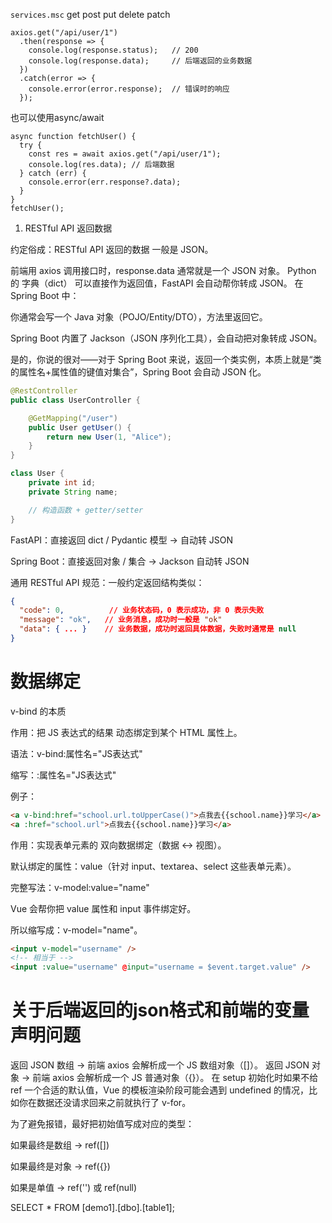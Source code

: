 `services.msc`
get post put delete patch
```{js}
axios.get("/api/user/1")
  .then(response => {
    console.log(response.status);   // 200
    console.log(response.data);     // 后端返回的业务数据
  })
  .catch(error => {
    console.error(error.response);  // 错误时的响应
  });

```
也可以使用async/await
```{js}
async function fetchUser() {
  try {
    const res = await axios.get("/api/user/1");
    console.log(res.data); // 后端数据
  } catch (err) {
    console.error(err.response?.data);
  }
}
fetchUser();
```
1. RESTful API 返回数据

约定俗成：RESTful API 返回的数据 一般是 JSON。

前端用 axios 调用接口时，response.data 通常就是一个 JSON 对象。
Python 的 字典（dict） 可以直接作为返回值，FastAPI 会自动帮你转成 JSON。
在 Spring Boot 中：

你通常会写一个 Java 对象（POJO/Entity/DTO），方法里返回它。

Spring Boot 内置了 Jackson（JSON 序列化工具），会自动把对象转成 JSON。

是的，你说的很对——对于 Spring Boot 来说，返回一个类实例，本质上就是“类的属性名+属性值的键值对集合”，Spring Boot 会自动 JSON 化。
```java
@RestController
public class UserController {

    @GetMapping("/user")
    public User getUser() {
        return new User(1, "Alice");
    }
}

class User {
    private int id;
    private String name;

    // 构造函数 + getter/setter
}


```
FastAPI：直接返回 dict / Pydantic 模型 → 自动转 JSON

Spring Boot：直接返回对象 / 集合 → Jackson 自动转 JSON

通用 RESTful API 规范：一般约定返回结构类似：
```json
{
  "code": 0,          // 业务状态码，0 表示成功，非 0 表示失败
  "message": "ok",   // 业务消息，成功时一般是 "ok"
  "data": { ... }    // 业务数据，成功时返回具体数据，失败时通常是 null
}
```

# 数据绑定
v-bind 的本质

作用：把 JS 表达式的结果 动态绑定到某个 HTML 属性上。

语法：v-bind:属性名="JS表达式"

缩写：:属性名="JS表达式"

例子：
```html
<a v-bind:href="school.url.toUpperCase()">点我去{{school.name}}学习</a>
<a :href="school.url">点我去{{school.name}}学习</a>
```

作用：实现表单元素的 双向数据绑定（数据 <-> 视图）。

默认绑定的属性：value（针对 input、textarea、select 这些表单元素）。

完整写法：v-model:value="name"

Vue 会帮你把 value 属性和 input 事件绑定好。

所以缩写成：v-model="name"。
```html
<input v-model="username" />
<!-- 相当于 -->
<input :value="username" @input="username = $event.target.value" />
```

# 关于后端返回的json格式和前端的变量声明问题
返回 JSON 数组 → 前端 axios 会解析成一个 JS 数组对象（[]）。
返回 JSON 对象 → 前端 axios 会解析成一个 JS 普通对象（{}）。
在 setup 初始化时如果不给 ref 一个合适的默认值，Vue 的模板渲染阶段可能会遇到 undefined 的情况，比如你在数据还没请求回来之前就执行了 v-for。

为了避免报错，最好把初始值写成对应的类型：

如果最终是数组 → ref([])

如果最终是对象 → ref({})

如果是单值 → ref('') 或 ref(null)

SELECT * FROM [demo1].[dbo].[table1];

